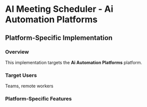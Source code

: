 # AI Meeting Scheduler - Ai Automation Platforms

## Platform-Specific Implementation

### Overview
This implementation targets the **Ai Automation Platforms** platform.

### Target Users
Teams, remote workers

### Platform-Specific Features
